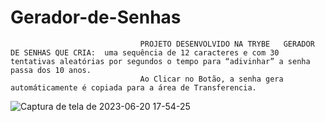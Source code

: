 # Gerador-de-Senhas
                                 PROJETO DESENVOLVIDO NA TRYBE   GERADOR DE SENHAS QUE CRIA:  uma sequência de 12 caracteres e com 30 tentativas aleatórias por segundos o tempo para “adivinhar” a senha passa dos 10 anos.
                                 Ao Clicar no Botão, a senha gera automáticamente é copiada para a área de Transferencia.
                                 
![Captura de tela de 2023-06-20 17-54-25](https://github.com/KainanOlimpio/Gerador-de-Senhas/assets/131393368/e8ed26a1-b21f-4428-a0f7-1adf45dc65ac)
